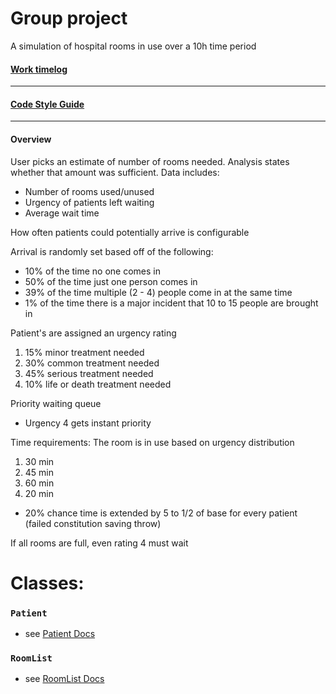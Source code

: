 # Group project #
A simulation of hospital rooms in use over a 10h time period
#### [Work timelog](Docs/TimeLog.md) ####
------------------------------------------
#### [Code Style Guide](Docs/Style.md) ####
------------------------------------------
#### Overview ####
User picks an estimate of number of rooms needed. Analysis states whether that amount was sufficient.
Data includes:
- Number of rooms used/unused
- Urgency of patients left waiting
- Average wait time

How often patients could potentially arrive is configurable

Arrival is randomly set based off of the following:
- 10% of the time no one comes in
- 50% of the time just one person comes in
- 39% of the time multiple (2 - 4) people come in at the same time
- 1% of the time there is a major incident that 10 to 15 people are brought in

Patient's are assigned an urgency rating
1. 15% minor treatment needed
2. 30% common treatment needed
3. 45% serious treatment needed
4. 10% life or death treatment needed

Priority waiting queue
- Urgency 4 gets instant priority

Time requirements:
The room is in use based on urgency distribution
1. 30 min
2. 45 min
3. 60 min
4. 20 min
- 20% chance time is extended by 5 to 1/2 of base for every patient (failed constitution saving throw)

If all rooms are full, even rating 4 must wait

# Classes: #

### `Patient` ###
- see [Patient Docs](Docs/Patient.md)
### `RoomList` ###
- see [RoomList Docs](Docs/RoomList.md)
